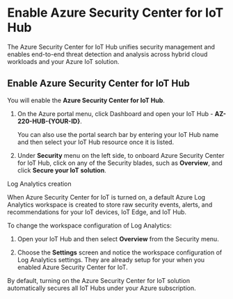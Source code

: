 # Enable Azure Security Center for IoT Hub

The Azure Security Center for IoT Hub unifies security management and enables end-to-end threat detection and analysis across hybrid cloud workloads and your Azure IoT solution.

## Enable Azure Security Center for IoT Hub

You will enable the **Azure Security Center for IoT Hub**. 

1. On the Azure portal menu, click Dashboard and open your IoT Hub - **AZ-220-HUB-{YOUR-ID}**.

   You can also use the portal search bar by entering your IoT Hub name and then select your IoT Hub resource once it is listed.

1. Under **Security** menu on the left side, to onboard Azure Security Center for IoT Hub, click on any of the Security blades, such as **Overview**, and click **Secure your IoT solution**.

Log Analytics creation

When Azure Security Center for IoT is turned on, a default Azure Log Analytics workspace is created to store raw security events, alerts, and recommendations for your IoT devices, IoT Edge, and IoT Hub.

To change the workspace configuration of Log Analytics:

1. Open your IoT Hub and then select **Overview** from the Security menu.

1. Choose the **Settings** screen and notice the workspace  configuration of Log Analytics settings. They are already setup for your when you enabled Azure Security Center for IoT.

By default, turning on the Azure Security Center for IoT solution automatically secures all IoT Hubs under your Azure subscription.
